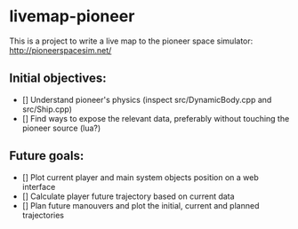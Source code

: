 # livemap-pioneer
This is a project to write a live map to the pioneer space simulator:
 http://pioneerspacesim.net/

## Initial objectives:
- [] Understand pioneer's physics (inspect src/DynamicBody.cpp and src/Ship.cpp)
- [] Find ways to expose the relevant data, preferably without touching the pioneer source (lua?)

## Future goals:
- [] Plot current player and main system objects position on a web interface
- [] Calculate player future trajectory based on current data
- [] Plan future manouvers and plot the initial, current and planned trajectories
